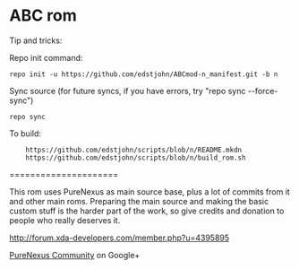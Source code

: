 ABC rom
=====================

Tip and tricks:

Repo init command:

	repo init -u https://github.com/edstjohn/ABCmod-n_manifest.git -b n

Sync source (for future syncs, if you have errors, try "repo sync --force-sync")

	repo sync

To build:

        https://github.com/edstjohn/scripts/blob/n/README.mkdn
        https://github.com/edstjohn/scripts/blob/n/build_rom.sh


=====================

This rom uses PureNexus as main source base, plus a lot of commits from it and other main roms.
Preparing the main source and making the basic custom stuff is the harder part of the work, so give credits and donation to people who really deserves it. 


http://forum.xda-developers.com/member.php?u=4395895


[PureNexus Community](https://plus.google.com/u/0/communities/103055954354785266764) on Google+


